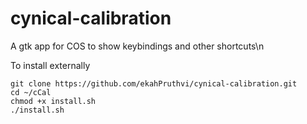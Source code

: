 # cynical-calibration
A gtk app for COS to show keybindings and other shortcuts\n

To install externally

```shell
git clone https://github.com/ekahPruthvi/cynical-calibration.git
cd ~/cCal
chmod +x install.sh
./install.sh
```
